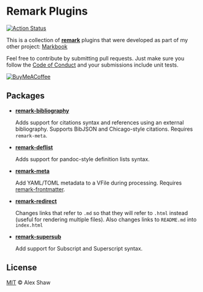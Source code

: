 # Remark Plugins

[![Action Status](https://github.com/Symbitic/remark-plugins/workflows/main/badge.svg)](https://github.com/Symbitic/remark-plugins/actions)

This is a collection of [**remark**](https://remark.js.org) plugins that were developed as part of my other project: [Markbook](https://github.com/Symbitic/markbook)

Feel free to contribute by submitting pull requests. Just make sure you follow the [Code of Conduct](CODE_OF_CONDUCT.md) and your submissions include unit tests.

[![BuyMeACoffee](https://www.buymeacoffee.com/assets/img/custom_images/orange_img.png)](https://buymeacoff.ee/qh0rXkiCd)

## Packages

* [**remark-bibliography**](packages/remark-bibliography/README.md)

  Adds support for citations syntax and references using an external bibliography. Supports BibJSON and Chicago-style citations. Requires `remark-meta`.

* [**remark-deflist**](packages/remark-deflist/README.md)

  Adds support for pandoc-style definition lists syntax.

* [**remark-meta**](packages/remark-meta/README.md)

  Add YAML/TOML metadata to a VFile during processing. Requires [remark-frontmatter](https://npmjs.com/package/remark-frontmatter).

* [**remark-redirect**](packages/remark-redirect/README.md)

  Changes links that refer to `.md` so that they will refer to `.html` instead (useful for rendering multiple files). Also changes links to `README.md` into `index.html`

* [**remark-supersub**](packages/remark-supersub/README.md)

  Add support for Subscript and Superscript syntax.

## License

[MIT](LICENSE.md) &copy; Alex Shaw
